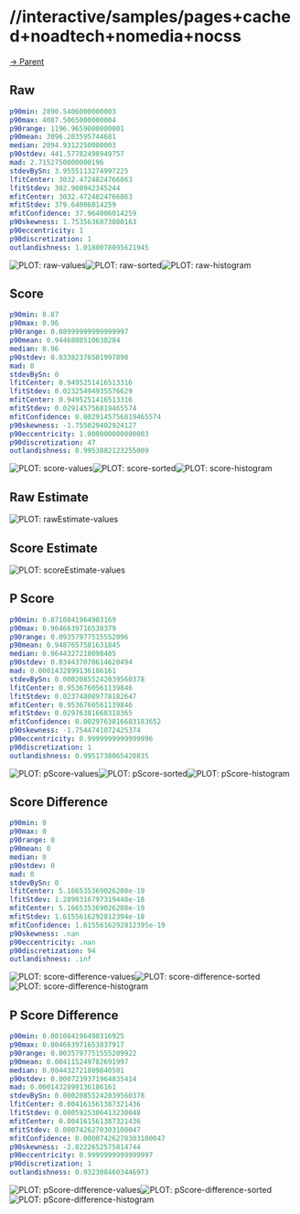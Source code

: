 
# //interactive/samples/pages+cached+noadtech+nomedia+nocss

[→ Parent](../..)


## Raw


```yaml
p90min: 2890.5406000000003
p90max: 4087.5065000000004
p90range: 1196.9659000000001
p90mean: 3096.203595744681
median: 2894.9312250000003
p90stdev: 441.57782498949757
mad: 2.7152750000000196
stdevBySn: 3.9555113274997225
lfitCenter: 3032.4724824766863
lfitStdev: 302.908942345244
mfitCenter: 3032.4724824766863
mfitStdev: 379.64006014259
mfitConfidence: 37.964006014259
p90skewness: 1.7535636873080163
p90eccentricity: 1
p90discretization: 1
outlandishness: 1.0180078095621945

```

![PLOT: raw-values](./raw/values.svg)![PLOT: raw-sorted](./raw/sorted.svg)![PLOT: raw-histogram](./raw/histogram.svg)
## Score


```yaml
p90min: 0.87
p90max: 0.96
p90range: 0.08999999999999997
p90mean: 0.9446808510638284
median: 0.96
p90stdev: 0.03382376501997898
mad: 0
stdevBySn: 0
lfitCenter: 0.9495251416513316
lfitStdev: 0.02325494935576629
mfitCenter: 0.9495251416513316
mfitStdev: 0.029145756819465574
mfitConfidence: 0.0029145756819465574
p90skewness: -1.755029402924127
p90eccentricity: 1.000000000000003
p90discretization: 47
outlandishness: 0.9953882123255009

```

![PLOT: score-values](./score/values.svg)![PLOT: score-sorted](./score/sorted.svg)![PLOT: score-histogram](./score/histogram.svg)
## Raw Estimate

![PLOT: rawEstimate-values](./rawEstimate/values.svg)
## Score Estimate

![PLOT: scoreEstimate-values](./scoreEstimate/values.svg)
## P Score


```yaml
p90min: 0.8710841964983169
p90max: 0.9646639716538379
p90range: 0.09357977515552096
p90mean: 0.9487657581631845
median: 0.9644327218098405
p90stdev: 0.034437070614620494
mad: 0.0001432899136186161
stdevBySn: 0.00020855242039560378
lfitCenter: 0.9536760561139846
lfitStdev: 0.023748089778182647
mfitCenter: 0.9536760561139846
mfitStdev: 0.02976381668318365
mfitConfidence: 0.0029763816683183652
p90skewness: -1.7544741072425374
p90eccentricity: 0.9999999999999996
p90discretization: 1
outlandishness: 0.9951738065420835

```

![PLOT: pScore-values](./pScore/values.svg)![PLOT: pScore-sorted](./pScore/sorted.svg)![PLOT: pScore-histogram](./pScore/histogram.svg)
## Score Difference


```yaml
p90min: 0
p90max: 0
p90range: 0
p90mean: 0
median: 0
p90stdev: 0
mad: 0
stdevBySn: 0
lfitCenter: 5.166535369026208e-19
lfitStdev: 1.2890316797319448e-18
mfitCenter: 5.166535369026208e-19
mfitStdev: 1.6155616292812394e-18
mfitConfidence: 1.6155616292812395e-19
p90skewness: .nan
p90eccentricity: .nan
p90discretization: 94
outlandishness: .inf

```

![PLOT: score-difference-values](./score-difference/values.svg)![PLOT: score-difference-sorted](./score-difference/sorted.svg)![PLOT: score-difference-histogram](./score-difference/histogram.svg)
## P Score Difference


```yaml
p90min: 0.001084196498316925
p90max: 0.004663971653837917
p90range: 0.0035797751555209922
p90mean: 0.004115249782691997
median: 0.004432721809840501
p90stdev: 0.0007239371964835414
mad: 0.0001432899136186161
stdevBySn: 0.00020855242039560378
lfitCenter: 0.004161561387321436
lfitStdev: 0.0005925306413230048
mfitCenter: 0.004161561387321436
mfitStdev: 0.0007426270303100047
mfitConfidence: 0.00007426270303100047
p90skewness: -2.0222652575814744
p90eccentricity: 0.9999999999999997
p90discretization: 1
outlandishness: 0.9323084603446973

```

![PLOT: pScore-difference-values](./pScore-difference/values.svg)![PLOT: pScore-difference-sorted](./pScore-difference/sorted.svg)![PLOT: pScore-difference-histogram](./pScore-difference/histogram.svg)
